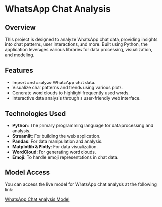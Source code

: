 # WhatsApp Chat Analysis

## Overview

This project is designed to analyze WhatsApp chat data, providing insights into chat patterns, user interactions, and more. Built using Python, the application leverages various libraries for data processing, visualization, and modeling.

## Features

- Import and analyze WhatsApp chat data.
- Visualize chat patterns and trends using various plots.
- Generate word clouds to highlight frequently used words.
- Interactive data analysis through a user-friendly web interface.

## Technologies Used

- **Python**: The primary programming language for data processing and analysis.
- **Streamlit**: For building the web application.
- **Pandas**: For data manipulation and analysis.
- **Matplotlib & Plotly**: For data visualization.
- **WordCloud**: For generating word clouds.
- **Emoji**: To handle emoji representations in chat data.

## Model Access

You can access the live model for WhatsApp chat analysis at the following link:

[WhatsApp Chat Analysis Model](https://whatsapp-chat-analysis-6r04.onrender.com)

